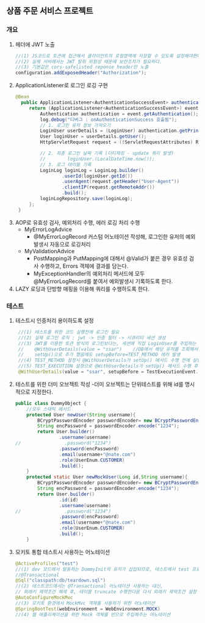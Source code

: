 ## 상품 주문 서비스 프로젝트

### 개요
1. 헤더에 JWT 노출
    ```java
    //(1) JS코드로 토큰에 접근해서 클라이언트의 로컬영역에 저장할 수 있도록 설정해야한다. (기본값이 disable)
    //(2) 실제 서버에서는 JWT 탈취 위험성 때문에 보안조치가 필요하다.
    //(3) 기본값은 cors-safelisted reponse header만 노출
    configuration.addExposedHeader("Authorization");
    ```
2. ApplicationListener로 로그인 로깅 구현
   ```java
   @Bean
     public ApplicationListener<AuthenticationSuccessEvent> authenticationSuccessListener() {
        return (ApplicationListener<AuthenticationSuccessEvent>) event -> {
            Authentication authentication = event.getAuthentication();
            log.debug("디버그 : onAuthenticationSuccess 호출됨");
            // 1. 로그인 유저 정보 가져오기
            LoginUser userDetails = (LoginUser) authentication.getPrincipal();
            User loginUser = userDetails.getUser();
            HttpServletRequest request = ((ServletRequestAttributes) RequestContextHolder.currentRequestAttributes()).getRequest();

            // 2. 최종 로그인 날짜 기록 (더티체킹 - update 쿼리 발생)
            //        loginUser.(LocalDateTime.now());
            // 3. 로그 테이블 기록
            LoginLog loginLog = LoginLog.builder()
                    .userId(loginUser.getId())
                    .userAgent(request.getHeader("User-Agent"))
                    .clientIP(request.getRemoteAddr())
                    .build();
            loginLogRepository.save(loginLog);
        };
    }
   ```
3. AOP로 유효성 검사, 예외처리 수행, 에러 로깅 처리 수행
   - MyErrorLogAdvice
     - @MyErrorLogRecord 커스텀 어노테이션 작성해, 로그인한 유저의 예외 발생시 자동으로 로깅처리
   - MyValidationAdvice
     - PostMapping과 PutMapping에 대해서 @Valid가 붙은 경우 유효성 검사 수행하고, Errors 객체에 결과를 담는다.
     - MyExceptionHandler의 예외처리 메서드에 모두 @MyErrorLogRecord를 붙여서 예외발생시 기록하도록 한다.
4. LAZY 로딩과 단방향 매핑을 이용해 쿼리를 수행하도록 한다.

### 테스트
1. 테스트시 인증처리 용이하도록 설정
   ```java
    //(1) 테스트를 위한 코드 실행전에 로그인 필요
    //(2) 실제 로그인 로직 : jwt -> 인증 필터 -> 시큐리티 세션 생성
    //(3) JWT를 이용한 토큰 방식의 로그인보다는, 세션에 직접 LoginUser를 주입하는 방식으로 강제 로그인 진행
    //    @WithUserDetails(value = "ssar")    //DB에서 해당 유저를 조회해서 세션에 담아주는 어노테이션
    //    setUp()으로 추가 했음에도 setupBefore=TEST_METHOD 에러 발생
    //(4) TEST_METHOD 설정시 @WithUserDetails가 setUp() 메서드 수행 전에 실행시간이 같다.
    //(5) TEST_EXECUTION 설정으로 @WithUserDetails가 setUp() 메서드 수행 후에 실행하도록 한다.
    @WithUserDetails(value = "ssar", setupBefore = TestExecutionEvent.TEST_EXECUTION)    //DB에서 해당 유저를 조회해서 세션에 담아주는 어노테이션
    ```
2. 테스트를 위한 더미 오브젝트 작성 -더미 오브젝트는 단위테스트를 위해 id를 명시적으로 지정한다.
    ```java
    public class DummyObject {
        //모두 스태틱 메서드
        protected User newUser(String username){
            BCryptPasswordEncoder passwordEncoder= new BCryptPasswordEncoder();
            String encPassword = passwordEncoder.encode("1234");
            return User.builder()
                    .username(username)
    //                .password("1234")
                    .password(encPassword)
                    .email(username+"@nate.com")
                    .role(UserEnum.CUSTOMER)
                    .build();
        }
        protected static User newMockUser(Long id,String username){
            BCryptPasswordEncoder passwordEncoder= new BCryptPasswordEncoder();
            String encPassword = passwordEncoder.encode("1234");
            return User.builder()
                    .id(id)
                    .username(username)
    //                .password("1234")
                    .password(encPassword)
                    .email(username+"@nate.com")
                    .role(UserEnum.CUSTOMER)
                    .build();
        }
    ```

3. 모키토 통합 테스트시 사용하는 어노테이션
    ```java
    @ActiveProfiles("test")
    //(1) dev 모드에서 발동하는 DummyInit의 유저가 삽입되므로, 테스트에서 test 프로퍼티파일 사용하도록 하는 설정
    //@Transactional
    @Sql("classpath:db/teardown.sql")
    //(2) 테스트코드에서는 @Transactional 어노테이션 사용하는 대신,
    // 외래키 제약조건 해제 후, 테이블 truncate 수행한다음 다시 외래키 제약조건 설정 
    @AutoConfigureMockMvc
    //(3) 모키토 환경에서 MockMvc 객체를 사용하기 위한 어노테이션
    @SpringBootTest(webEnvironment = WebEnvironment.MOCK)
    //(4) 웹 애플리케이션을 위한 Mock 객체를 빈으로 주입해주는 어노테이션
    ```
   

